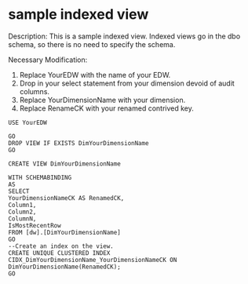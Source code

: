 # sample indexed view

Description: This is a sample indexed view. Indexed views go in the dbo schema, so there is no need to specify the schema.

Necessary Modification: 

1. Replace YourEDW with the name of your EDW. 
2. Drop in your select statement from your dimension devoid of audit columns.
3. Replace YourDimensionName with your dimension. 
4. Replace RenameCK with your renamed contrived key.

```text
USE YourEDW

GO
DROP VIEW IF EXISTS DimYourDimensionName 
GO

CREATE VIEW DimYourDimensionName
 
WITH SCHEMABINDING  
AS  
SELECT
YourDimensionNameCK AS RenamedCK,
Column1,
Column2,
ColumnN,
IsMostRecentRow
FROM [dw].[DimYourDimensionName]
GO  
--Create an index on the view.  
CREATE UNIQUE CLUSTERED INDEX CIDX_DimYourDimensionName_YourDimensionNameCK ON DimYourDimensionName(RenamedCK);  
GO  
```



